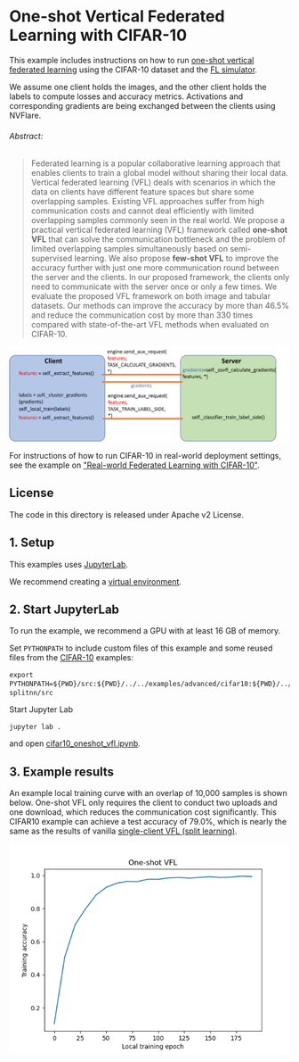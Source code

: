 # One-shot Vertical Federated Learning with CIFAR-10

This example includes instructions on how to run [one-shot vertical federated learning](https://arxiv.org/abs/2303.16270) using the 
CIFAR-10 dataset and the [FL simulator](https://nvflare.readthedocs.io/en/2.4/user_guide/nvflare_cli/fl_simulator.html).

We assume one client holds the images, and the other client holds the labels to compute losses and accuracy metrics. 
Activations and corresponding gradients are being exchanged between the clients using NVFlare.

###### Abstract:
> Federated learning is a popular collaborative learning approach that enables clients to train a global model without sharing their local data. Vertical federated learning (VFL) deals with scenarios in which the data on clients have different feature spaces but share some overlapping samples. Existing VFL approaches suffer from high communication costs and cannot deal efficiently with limited overlapping samples commonly seen in the real world. We propose a practical vertical federated learning (VFL) framework called **one-shot VFL** that can solve the communication bottleneck and the problem of limited overlapping samples simultaneously based on semi-supervised learning. We also propose **few-shot VFL** to improve the accuracy further with just one more communication round between the server and the clients. In our proposed framework, the clients only need to communicate with the server once or only a few times. We evaluate the proposed VFL framework on both image and tabular datasets. Our methods can improve the accuracy by more than 46.5% and reduce the communication cost by more than 330 times compared with state-of-the-art VFL methods when evaluated on CIFAR-10.

<img src="./figs/oneshotVFL.png" alt="One-shot VFL setup" width="800"/>

For instructions of how to run CIFAR-10 in real-world deployment settings, 
see the example on ["Real-world Federated Learning with CIFAR-10"](../../examples/advanced/cifar10/cifar10-real-world/README.md).

## License
The code in this directory is released under Apache v2 License.

## 1. Setup
This examples uses [JupyterLab](https://jupyter.org).

We recommend creating a [virtual environment](../../examples/README.md#set-up-a-virtual-environment).

## 2. Start JupyterLab
To run the example, we recommend a GPU with at least 16 GB of memory.

Set `PYTHONPATH` to include custom files of this example and some reused files from the [CIFAR-10](../../examples/advanced/cifar10) examples:
```
export PYTHONPATH=${PWD}/src:${PWD}/../../examples/advanced/cifar10:${PWD}/../../examples/advanced/vertical_federated_learning/cifar10-splitnn/src
```
Start Jupyter Lab
```
jupyter lab .
```
and open [cifar10_oneshot_vfl.ipynb](./cifar10_oneshot_vfl.ipynb).

## 3. Example results
An example local training curve with an overlap of 10,000 samples is shown below.
One-shot VFL only requires the client to conduct two uploads and one download, which reduces the communication cost significantly. This CIFAR10 example can achieve a test accuracy of 79.0%, which is nearly the same as the results of vanilla [single-client VFL (split learning)](https://github.com/jeremy313/NVFlare/tree/dev/examples/advanced/vertical_federated_learning/cifar10-splitnn).

<img src="./figs/oneshotVFL_results.png" alt="One-shot VFL results" width="600"/>
